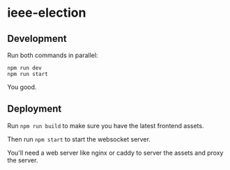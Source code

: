 # ieee-election

## Development

Run both commands in parallel:
```
npm run dev
npm run start
```

You good.

## Deployment

Run `npm run build` to make sure you have the latest frontend assets.

Then run `npm start` to start the websocket server.

You'll need a web server like nginx or caddy to server the assets and proxy the server.
